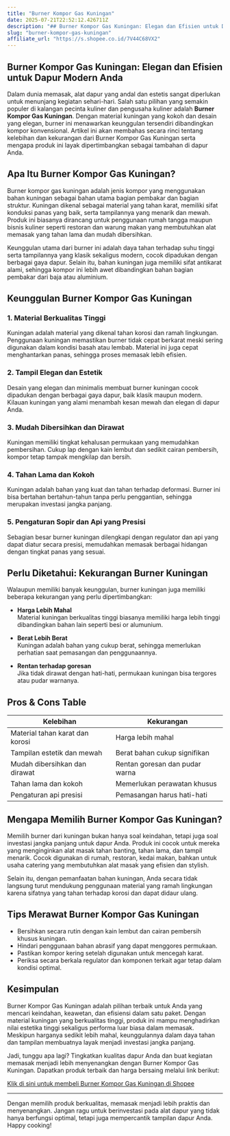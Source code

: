 ```yaml
---
title: "Burner Kompor Gas Kuningan"
date: 2025-07-21T22:52:12.426711Z
description: "## Burner Kompor Gas Kuningan: Elegan dan Efisien untuk Dapur Modern Anda..."
slug: "burner-kompor-gas-kuningan"
affiliate_url: "https://s.shopee.co.id/7V44C68VX2"
---
```

## Burner Kompor Gas Kuningan: Elegan dan Efisien untuk Dapur Modern Anda

Dalam dunia memasak, alat dapur yang andal dan estetis sangat diperlukan untuk menunjang kegiatan sehari-hari. Salah satu pilihan yang semakin populer di kalangan pecinta kuliner dan pengusaha kuliner adalah **Burner Kompor Gas Kuningan**. Dengan material kuningan yang kokoh dan desain yang elegan, burner ini menawarkan keunggulan tersendiri dibandingkan kompor konvensional. Artikel ini akan membahas secara rinci tentang kelebihan dan kekurangan dari Burner Kompor Gas Kuningan serta mengapa produk ini layak dipertimbangkan sebagai tambahan di dapur Anda.

## Apa Itu Burner Kompor Gas Kuningan?

Burner kompor gas kuningan adalah jenis kompor yang menggunakan bahan kuningan sebagai bahan utama bagian pembakar dan bagian struktur. Kuningan dikenal sebagai material yang tahan karat, memiliki sifat konduksi panas yang baik, serta tampilannya yang menarik dan mewah. Produk ini biasanya dirancang untuk penggunaan rumah tangga maupun bisnis kuliner seperti restoran dan warung makan yang membutuhkan alat memasak yang tahan lama dan mudah dibersihkan.

Keunggulan utama dari burner ini adalah daya tahan terhadap suhu tinggi serta tampilannya yang klasik sekaligus modern, cocok dipadukan dengan berbagai gaya dapur. Selain itu, bahan kuningan juga memiliki sifat antikarat alami, sehingga kompor ini lebih awet dibandingkan bahan bagian pembakar dari baja atau aluminium.

## Keunggulan Burner Kompor Gas Kuningan

### 1. Material Berkualitas Tinggi

Kuningan adalah material yang dikenal tahan korosi dan ramah lingkungan. Penggunaan kuningan memastikan burner tidak cepat berkarat meski sering digunakan dalam kondisi basah atau lembab. Material ini juga cepat menghantarkan panas, sehingga proses memasak lebih efisien.

### 2. Tampil Elegan dan Estetik

Desain yang elegan dan minimalis membuat burner kuningan cocok dipadukan dengan berbagai gaya dapur, baik klasik maupun modern. Kilauan kuningan yang alami menambah kesan mewah dan elegan di dapur Anda.

### 3. Mudah Dibersihkan dan Dirawat

Kuningan memiliki tingkat kehalusan permukaan yang memudahkan pembersihan. Cukup lap dengan kain lembut dan sedikit cairan pembersih, kompor tetap tampak mengkilap dan bersih.

### 4. Tahan Lama dan Kokoh

Kuningan adalah bahan yang kuat dan tahan terhadap deformasi. Burner ini bisa bertahan bertahun-tahun tanpa perlu penggantian, sehingga merupakan investasi jangka panjang.

### 5. Pengaturan Sopir dan Api yang Presisi

Sebagian besar burner kuningan dilengkapi dengan regulator dan api yang dapat diatur secara presisi, memudahkan memasak berbagai hidangan dengan tingkat panas yang sesuai.

## Perlu Diketahui: Kekurangan Burner Kuningan

Walaupun memiliki banyak keunggulan, burner kuningan juga memiliki beberapa kekurangan yang perlu dipertimbangkan:

- **Harga Lebih Mahal**  
  Material kuningan berkualitas tinggi biasanya memiliki harga lebih tinggi dibandingkan bahan lain seperti besi or alumunium.

- **Berat Lebih Berat**  
  Kuningan adalah bahan yang cukup berat, sehingga memerlukan perhatian saat pemasangan dan penggunaannya.

- **Rentan terhadap goresan**  
  Jika tidak dirawat dengan hati-hati, permukaan kuningan bisa tergores atau pudar warnanya.

## Pros & Cons Table

| Kelebihan                        | Kekurangan                         |
|----------------------------------|-----------------------------------|
| Material tahan karat dan korosi| Harga lebih mahal               |
| Tampilan estetik dan mewah     | Berat bahan cukup signifikan     |
| Mudah dibersihkan dan dirawat | Rentan goresan dan pudar warna |
| Tahan lama dan kokoh             | Memerlukan perawatan khusus     |
| Pengaturan api presisi           | Pemasangan harus hati-hati     |

## Mengapa Memilih Burner Kompor Gas Kuningan?

Memilih burner dari kuningan bukan hanya soal keindahan, tetapi juga soal investasi jangka panjang untuk dapur Anda. Produk ini cocok untuk mereka yang menginginkan alat masak tahan banting, tahan lama, dan tampil menarik. Cocok digunakan di rumah, restoran, kedai makan, bahkan untuk usaha catering yang membutuhkan alat masak yang efisien dan stylish.

Selain itu, dengan pemanfaatan bahan kuningan, Anda secara tidak langsung turut mendukung penggunaan material yang ramah lingkungan karena sifatnya yang tahan terhadap korosi dan dapat didaur ulang.

## Tips Merawat Burner Kompor Gas Kuningan

- Bersihkan secara rutin dengan kain lembut dan cairan pembersih khusus kuningan.
- Hindari penggunaan bahan abrasif yang dapat menggores permukaan.
- Pastikan kompor kering setelah digunakan untuk mencegah karat.
- Periksa secara berkala regulator dan komponen terkait agar tetap dalam kondisi optimal.

## Kesimpulan

Burner Kompor Gas Kuningan adalah pilihan terbaik untuk Anda yang mencari keindahan, keawetan, dan efisiensi dalam satu paket. Dengan material kuningan yang berkualitas tinggi, produk ini mampu menghadirkan nilai estetika tinggi sekaligus performa luar biasa dalam memasak. Meskipun harganya sedikit lebih mahal, keunggulannya dalam daya tahan dan tampilan membuatnya layak menjadi investasi jangka panjang.

Jadi, tunggu apa lagi? Tingkatkan kualitas dapur Anda dan buat kegiatan memasak menjadi lebih menyenangkan dengan Burner Kompor Gas Kuningan. Dapatkan produk terbaik dan harga bersaing melalui link berikut:

[Klik di sini untuk membeli Burner Kompor Gas Kuningan di Shopee](https://s.shopee.co.id/7V44C68VX2)

---

Dengan memilih produk berkualitas, memasak menjadi lebih praktis dan menyenangkan. Jangan ragu untuk berinvestasi pada alat dapur yang tidak hanya berfungsi optimal, tetapi juga mempercantik tampilan dapur Anda. Happy cooking!